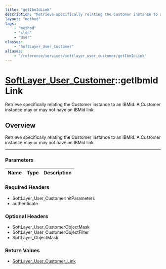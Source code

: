 ```yaml
---
title: "getIbmIdLink"
description: "Retrieve specifically relating the Customer instance to an IBMid. A Customer instance may or may not have an IBMid link."
layout: "method"
tags:
    - "method"
    - "sldn"
    - "User"
classes:
    - "SoftLayer_User_Customer"
aliases:
    - "/reference/services/softlayer_user_customer/getIbmIdLink"
---
```

# [SoftLayer_User_Customer](/reference/services/SoftLayer_User_Customer)::getIbmIdLink


Retrieve specifically relating the Customer instance to an IBMid. A Customer instance may or may not have an IBMid link.


## Overview 
Retrieve specifically relating the Customer instance to an IBMid. A Customer instance may or may not have an IBMid link.

-----

### Parameters 
|Name | Type | Description |
| --- | --- | --- |


### Required Headers
* SoftLayer_User_CustomerInitParameters
* authenticate


### Optional Headers
* SoftLayer_User_CustomerObjectMask
* SoftLayer_User_CustomerObjectFilter
* SoftLayer_ObjectMask

### Return Values
* <a href='/reference/datatypes/SoftLayer_User_Customer_Link'>SoftLayer_User_Customer_Link </a>




